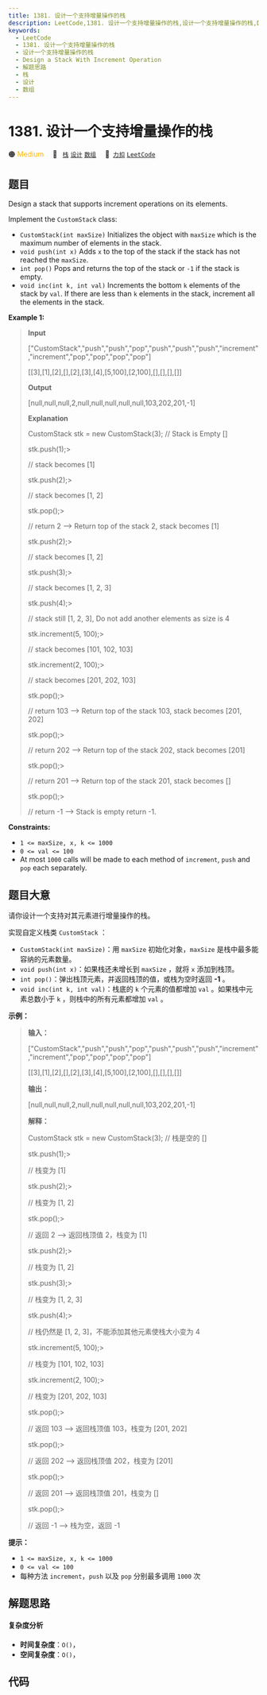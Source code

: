 ```yaml
---
title: 1381. 设计一个支持增量操作的栈
description: LeetCode,1381. 设计一个支持增量操作的栈,设计一个支持增量操作的栈,Design a Stack With Increment Operation,解题思路,栈,设计,数组
keywords:
  - LeetCode
  - 1381. 设计一个支持增量操作的栈
  - 设计一个支持增量操作的栈
  - Design a Stack With Increment Operation
  - 解题思路
  - 栈
  - 设计
  - 数组
---
```


# 1381. 设计一个支持增量操作的栈

🟠 <font color=#ffb800>Medium</font>&emsp; 🔖&ensp; [`栈`](/tag/stack.md) [`设计`](/tag/design.md) [`数组`](/tag/array.md)&emsp; 🔗&ensp;[`力扣`](https://leetcode.cn/problems/design-a-stack-with-increment-operation) [`LeetCode`](https://leetcode.com/problems/design-a-stack-with-increment-operation)

## 题目

Design a stack that supports increment operations on its elements.

Implement the `CustomStack` class:

  * `CustomStack(int maxSize)` Initializes the object with `maxSize` which is the maximum number of elements in the stack.
  * `void push(int x)` Adds `x` to the top of the stack if the stack has not reached the `maxSize`.
  * `int pop()` Pops and returns the top of the stack or `-1` if the stack is empty.
  * `void inc(int k, int val)` Increments the bottom `k` elements of the stack by `val`. If there are less than `k` elements in the stack, increment all the elements in the stack.



**Example 1:**

> 
> 
> 
> 
> 
> **Input**
> 
> ["CustomStack","push","push","pop","push","push","push","increment","increment","pop","pop","pop","pop"]
> 
> [[3],[1],[2],[],[2],[3],[4],[5,100],[2,100],[],[],[],[]]
> 
> **Output**
> 
> [null,null,null,2,null,null,null,null,null,103,202,201,-1]
> 
> **Explanation**
> 
> CustomStack stk = new CustomStack(3); // Stack is Empty []
> 
> stk.push(1);> 
> > 
> > 
> > 
> > 
> > 
>   // stack becomes [1]
> 
> stk.push(2);> 
> > 
> > 
> > 
> > 
> > 
>   // stack becomes [1, 2]
> 
> stk.pop();> 
> > 
> > 
> > 
> > 
> > 
> > 
> // return 2 --> Return top of the stack 2, stack becomes [1]
> 
> stk.push(2);> 
> > 
> > 
> > 
> > 
> > 
>   // stack becomes [1, 2]
> 
> stk.push(3);> 
> > 
> > 
> > 
> > 
> > 
>   // stack becomes [1, 2, 3]
> 
> stk.push(4);> 
> > 
> > 
> > 
> > 
> > 
>   // stack still [1, 2, 3], Do not add another elements as size is 4
> 
> stk.increment(5, 100);> 
> > 
> > 
> > 
> // stack becomes [101, 102, 103]
> 
> stk.increment(2, 100);> 
> > 
> > 
> > 
> // stack becomes [201, 202, 103]
> 
> stk.pop();> 
> > 
> > 
> > 
> > 
> > 
> > 
> // return 103 --> Return top of the stack 103, stack becomes [201, 202]
> 
> stk.pop();> 
> > 
> > 
> > 
> > 
> > 
> > 
> // return 202 --> Return top of the stack 202, stack becomes [201]
> 
> stk.pop();> 
> > 
> > 
> > 
> > 
> > 
> > 
> // return 201 --> Return top of the stack 201, stack becomes []
> 
> stk.pop();> 
> > 
> > 
> > 
> > 
> > 
> > 
> // return -1 --> Stack is empty return -1.

**Constraints:**

  * `1 <= maxSize, x, k <= 1000`
  * `0 <= val <= 100`
  * At most `1000` calls will be made to each method of `increment`, `push` and `pop` each separately.


## 题目大意

请你设计一个支持对其元素进行增量操作的栈。

实现自定义栈类 `CustomStack` ：

  * `CustomStack(int maxSize)`：用 `maxSize` 初始化对象，`maxSize` 是栈中最多能容纳的元素数量。
  * `void push(int x)`：如果栈还未增长到 `maxSize` ，就将 `x` 添加到栈顶。
  * `int pop()`：弹出栈顶元素，并返回栈顶的值，或栈为空时返回 **-1** 。
  * `void inc(int k, int val)`：栈底的 `k` 个元素的值都增加 `val` 。如果栈中元素总数小于 `k` ，则栈中的所有元素都增加 `val` 。



**示例：**

> 
> 
> 
> 
> 
> **输入：**
> 
> ["CustomStack","push","push","pop","push","push","push","increment","increment","pop","pop","pop","pop"]
> 
> [[3],[1],[2],[],[2],[3],[4],[5,100],[2,100],[],[],[],[]]
> 
> **输出：**
> 
> [null,null,null,2,null,null,null,null,null,103,202,201,-1]
> 
> **解释：**
> 
> CustomStack stk = new CustomStack(3); // 栈是空的 []
> 
> stk.push(1);> 
> > 
> > 
> > 
> > 
> > 
>   // 栈变为 [1]
> 
> stk.push(2);> 
> > 
> > 
> > 
> > 
> > 
>   // 栈变为 [1, 2]
> 
> stk.pop();> 
> > 
> > 
> > 
> > 
> > 
> > 
> // 返回 2 --> 返回栈顶值 2，栈变为 [1]
> 
> stk.push(2);> 
> > 
> > 
> > 
> > 
> > 
>   // 栈变为 [1, 2]
> 
> stk.push(3);> 
> > 
> > 
> > 
> > 
> > 
>   // 栈变为 [1, 2, 3]
> 
> stk.push(4);> 
> > 
> > 
> > 
> > 
> > 
>   // 栈仍然是 [1, 2, 3]，不能添加其他元素使栈大小变为 4
> 
> stk.increment(5, 100);> 
> > 
> > 
> > 
> // 栈变为 [101, 102, 103]
> 
> stk.increment(2, 100);> 
> > 
> > 
> > 
> // 栈变为 [201, 202, 103]
> 
> stk.pop();> 
> > 
> > 
> > 
> > 
> > 
> > 
> // 返回 103 --> 返回栈顶值 103，栈变为 [201, 202]
> 
> stk.pop();> 
> > 
> > 
> > 
> > 
> > 
> > 
> // 返回 202 --> 返回栈顶值 202，栈变为 [201]
> 
> stk.pop();> 
> > 
> > 
> > 
> > 
> > 
> > 
> // 返回 201 --> 返回栈顶值 201，栈变为 []
> 
> stk.pop();> 
> > 
> > 
> > 
> > 
> > 
> > 
> // 返回 -1 --> 栈为空，返回 -1
> 
> 



**提示：**

  * `1 <= maxSize, x, k <= 1000`
  * `0 <= val <= 100`
  * 每种方法 `increment`，`push` 以及 `pop` 分别最多调用 `1000` 次


## 解题思路

#### 复杂度分析

- **时间复杂度**：`O()`，
- **空间复杂度**：`O()`，

## 代码

```javascript

```